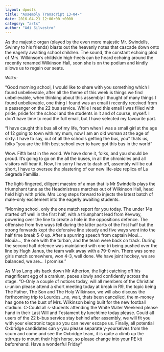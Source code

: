 ```yaml
---
layout: dposts
title: "Assembly Transcript 13-04-"
date: 2016-04-21 12:00:00 +0000
category: "arts"
author: "Adi Silvestro"
---
```

As the majestic organ (played by the even more majestic Mr. Swindells, Swinny to his friends) blasts out the heavenly notes that cascade down onto the eagerly awaiting school children. The sound, the constant echoing plod of Mrs. Wilkinson’s childskin high-heels can be heard echoing around the recently renamed Wilkinson Hall, soon she is on the podium and kindly allows us to regain our seats.

*Wilko:* 

“Good morning school, I would like to share with you something which I found unbelievable, after all the theme of this week is things we find unbelievable, when thinking about this assembly I thought of many things I found unbelievable, one thing I found was an email i recently received from a passenger on the 22 bus service. While I read this email I was filled with pride, pride for the school and the students in it and of course, myself. I don’t have time to read the full email, but I have selected my favourite part. 

“I have caught this bus all of my life, from when I was a small girl at the age of 12 going to town with my mum, now I am an old woman at the age of sixty. I have to say, out of all the schools getting the bus, you” thats us, folks “you are the fifth best school ever to have got this bus in the world” 

Wow. Fifth best in the world. We have done it, folks, and you should be proud. It’s going to go on the all the buses, in all the chronicles and all visitors will hear it. Now, I’m sorry I have to dash off, assembly will be cut short, I have to oversee the plastering of our new life-size replica of La Segrada Famillia. 

The light-fingered, diligent maestro of a man that is Mr Swindells plays the triumphant tune as the Headmistress marches out of Wilkinson Hall, head held high with pride. Mrs Long steps forward to injects the latest batch of male-only excitement into the eagerly awaiting students. 

“Morning school, only the one match report for you today. The under 14s started off well in the first half, with a triumphant lead from Kevway, powering over the line to create a hole in the oppositions defence. The offensive from five ways fell during the latter parts of the first half but the strong forwards kept the defensive line steady and five ways went into the half time break 5-0 up. After a spurring speech from captain Moui… Mouia…, the one with the turban, and the team were back on track. During the second half defence was maintained with one tri being pushed over the line by Hugh Janus, the team walk away with a 79-0 win. There was some girls match somewhere, won 4-3, well done. We have joint hockey, we are balanced, we are… I promise.”

 As Miss Long sits back down Mr Atherton, the light catching off his magnificent egg of a cranium, paces slowly and confidently across the stage. “O-Only a couple of notices today, will all members of the Christian u-union please attend a short meeting today at break in R9, the topic being The Father, The Son and The Holy Wilkinson, we will also discuss the forthcoming trip to Lourdes…no, wait, thats been cancelled, the m-money has gone to the bust of Mrs. Wilkinson being built for the new football stadium. C-Could all s-students attending the White Water Weekend please hand in their Last Will and Testament by lunchtime today please. Could all users of the 22 b-bus service stay behind after assembly, we will fit you with your electronic tags so you can never escape us. Finally, all potential Oxbridge candidates can y-you please separate y-yourselves from the scum and come and see the Oxbridge team, it is quite a climb up the stirrups to mount their high horse, so please change into your PE kit beforehand. Have a wonderful Friday” 

